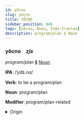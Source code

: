 ```yaml
---
id: yôcno
slug: yôcno
title: YÔCNO
sidebar_position: 848
tags: [yôcno, Noun, Indo-Iranian]
description: program/plan § Noun
---
```


### yôcno&emsp;<span kind="abugida">ɀ̄ıƨ</span>

*program/plan* **§** [Noun](../../tags/Noun)

**IPA**: /ˈjot͡ɕ.nɑ/

**Verb**: to be a program/plan

**Noun**: program/plan

**Modifier**: program/plan-related

<details>
    <summary>Origin</summary>
    Hindi  [joːd͡ʒ.n̪äː]<br/>
    <em>Indo-Iranian Language Family</em>
</details>